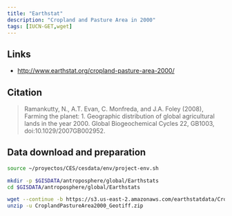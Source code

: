 ```yaml
---
title: "Earthstat"
description: "Cropland and Pasture Area in 2000"
tags: [IUCN-GET,wget]
---
```


## Links 
- http://www.earthstat.org/cropland-pasture-area-2000/

## Citation

> Ramankutty, N., A.T. Evan, C. Monfreda, and J.A. Foley (2008), Farming the planet: 1. Geographic distribution of global agricultural lands in the year 2000. Global Biogeochemical Cycles 22, GB1003, doi:10.1029/2007GB002952.

## Data download and preparation


```sh
source ~/proyectos/CES/cesdata/env/project-env.sh

mkdir -p $GISDATA/antroposphere/global/Earthstats
cd $GISDATA/antroposphere/global/Earthstats

wget --continue -b https://s3.us-east-2.amazonaws.com/earthstatdata/CroplandPastureArea2000_Geotiff.zip
unzip -u CroplandPastureArea2000_Geotiff.zip
```
